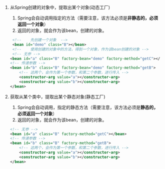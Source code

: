 

1. 从Spring创建的对象中，提取出某个对象(动态工厂)
   1. Spring会自动调用指定的方法（需要注意，该方法必须是**非静态的，必须返回一个对象**）
   2. 返回的对象，就会作为该bean，创建的对象。
   ```xml
    <!--    先创建一个对象  -->
    <bean id="demo" class="B"></bean>
    <!--    使用创建的对象中的方法，得到一个对象，作为该bean创建的对象 -->
    <!-- 无参 -->
   <bean id="a" class="B" factory-bean="demo" factory-method="getC"></bean>
   <!-- 传递参数 -->
   <bean id="b" class="B" factory-bean="demo" factory-method="getB">
       <!-- 这两个，会作为第一个参数，和第二个参数，进行传入 -->
       <constructor-arg value="a"></constructor-arg>
       <constructor-arg value="b"></constructor-arg>
   </bean>
   ```




2. 获取从某个类中，提取出某个静态对象(静态工厂)
   1. Spring会自动调用，指定的静态方法（需要注意，该方法必须是**静态的，必须返回一个对象**）
   2. 返回的对象，就会作为该bean，创建的对象。
   ```xml
   <!-- 无参 -->
   <bean id="a" class="B" factory-method="getC"></bean>
   <!-- 传递参数 -->
   <bean id="b" class="B" factory-method="getB">
       <!-- 这两个，会作为第一个参数，和第二个参数，进行传入 -->
       <constructor-arg value="a"></constructor-arg>
       <constructor-arg value="b"></constructor-arg>
   </bean>
   ```